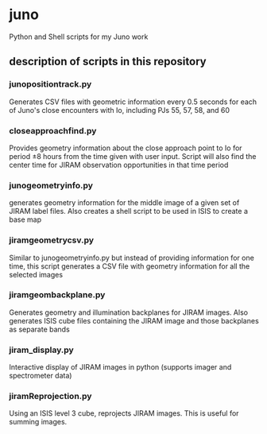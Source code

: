 # juno
Python and Shell scripts for my Juno work

## description of scripts in this repository

### junopositiontrack.py
Generates CSV files with geometric information every 0.5 seconds for each of Juno's close encounters with Io, including PJs 55, 57, 58, and 60

### closeapproachfind.py
Provides geometry information about the close approach point to Io for period ±8 hours from the time given with user input. Script will also find the center time for JIRAM observation opportunities in that time period

### junogeometryinfo.py
generates geometry information for the middle image of a given set of JIRAM label files. Also creates a shell script to be used in ISIS to create a base map

### jiramgeometrycsv.py
Similar to junogeometryinfo.py but instead of providing information for one time, this script generates a CSV file with geometry information for all the selected images

### jiramgeombackplane.py
Generates geometry and illumination backplanes for JIRAM images. Also generates ISIS cube files containing the JIRAM image and those backplanes as separate bands

### jiram_display.py
Interactive display of JIRAM images in python (supports imager and spectrometer data)

### jiramReprojection.py
Using an ISIS level 3 cube, reprojects JIRAM images. This is useful for summing images.
